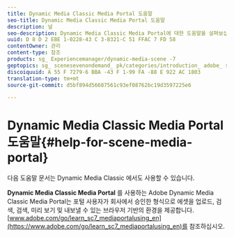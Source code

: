 ```yaml
---
title: Dynamic Media Classic Media Portal 도움말
seo-title: Dynamic Media Classic Media Portal 도움말
description: 널
seo-description: Dynamic Media Classic Media Portal에 대한 도움말을 살펴보십시오.
uuid: D 8 D 2 EBE 1-0228-43 C 3-8321-C 51 FFAC 7 FD 58
contentOwner: 관리
content-type: 참조
products: sg_ Experiencemanager/dynamic-media-scene -7
geptopics: sg_ scenesevenondemand_ pk/categories/introduction_ adobe_ scene 7
discoiquuid: A 55 F 7279-6 BBA -43 F 1-99 FA -88 E 922 AC 1803
translation-type: tm+mt
source-git-commit: d5bf894d56687561c93ef08762bc19d3597225e6

---
```



# Dynamic Media Classic Media Portal 도움말{#help-for-scene-media-portal}

다음 도움말 문서는 Dynamic Media Classic 에서도 사용할 수 있습니다.

**Dynamic Media Classic Media Portal** 를 사용하는 Adobe Dynamic Media Classic Media Portal는 포털 사용자가 회사에서 승인한 형식으로 에셋을 업로드, 검색, 검색, 미리 보기 및 내보낼 수 있는 브라우저 기반의 환경을 제공합니다. [www.adobe.com/go/learn_sc7_mediaportalusing_en](https://www.adobe.com/go/learn_sc7_mediaportalusing_en)를 참조하십시오.
